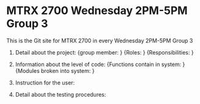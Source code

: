 # MTRX 2700 Wednesday 2PM-5PM Group 3
This is the Git site for MTRX 2700 in every Wednesday 2PM-5PM Group 3

1. Detail about the project:
     {group member: }
     {Roles: }
     {Responsibilities: }

2. Information about the level of code:
     {Functions contain in system: }
     {Modules broken into system: }

3. Instruction for the user:

4. Detail about the testing procedures:
